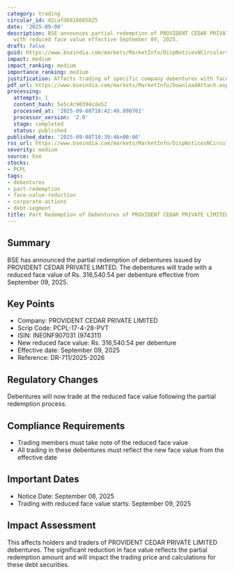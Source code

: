 ```yaml
---
category: trading
circular_id: d2cafd6816685825
date: '2025-09-08'
description: BSE announces partial redemption of PROVIDENT CEDAR PRIVATE LIMITED debentures
  with reduced face value effective September 09, 2025.
draft: false
guid: https://www.bseindia.com/markets/MarketInfo/DispNoticesNCirculars.aspx?Noticeid={5A1C98D3-5891-4893-874C-C451CF948FA3}&noticeno=20250908-11&dt=09/08/2025&icount=11&totcount=48&flag=0
impact: medium
impact_ranking: medium
importance_ranking: medium
justification: Affects trading of specific company debentures with face value change
pdf_url: https://www.bseindia.com/markets/MarketInfo/DownloadAttach.aspx?id=20250908-11&attachedId=
processing:
  attempts: 1
  content_hash: 5e5c4c90394cde52
  processed_at: '2025-09-08T18:42:49.898761'
  processor_version: '2.0'
  stage: completed
  status: published
published_date: '2025-09-08T10:39:46+00:00'
rss_url: https://www.bseindia.com/markets/MarketInfo/DispNoticesNCirculars.aspx?Noticeid={5A1C98D3-5891-4893-874C-C451CF948FA3}&noticeno=20250908-11&dt=09/08/2025&icount=11&totcount=48&flag=0
severity: medium
source: bse
stocks:
- PCPL
tags:
- debentures
- part-redemption
- face-value-reduction
- corporate-actions
- debt-segment
title: Part Redemption of Debentures of PROVIDENT CEDAR PRIVATE LIMITED
---
```


## Summary

BSE has announced the partial redemption of debentures issued by PROVIDENT CEDAR PRIVATE LIMITED. The debentures will trade with a reduced face value of Rs. 316,540.54 per debenture effective from September 09, 2025.

## Key Points

- Company: PROVIDENT CEDAR PRIVATE LIMITED
- Scrip Code: PCPL-17-4-28-PVT
- ISIN: INE0NF907031 (974311)
- New reduced face value: Rs. 316,540.54 per debenture
- Effective date: September 09, 2025
- Reference: DR-711/2025-2026

## Regulatory Changes

Debentures will now trade at the reduced face value following the partial redemption process.

## Compliance Requirements

- Trading members must take note of the reduced face value
- All trading in these debentures must reflect the new face value from the effective date

## Important Dates

- Notice Date: September 08, 2025
- Trading with reduced face value starts: September 09, 2025

## Impact Assessment

This affects holders and traders of PROVIDENT CEDAR PRIVATE LIMITED debentures. The significant reduction in face value reflects the partial redemption amount and will impact the trading price and calculations for these debt securities.
